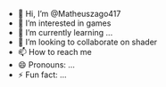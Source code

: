 - 👋 Hi, I’m @Matheuszago417
- 👀 I’m interested in games
- 🌱 I’m currently learning ...
- 💞️ I’m looking to collaborate on shader 
- 📫 How to reach me 
- 😄 Pronouns: ...
- ⚡ Fun fact: ...

<!---
Matheuszago417/Matheuszago417 is a ✨ special ✨ repository because its `README.md` (this file) appears on your GitHub profile.
You can click the Preview link to take a look at your changes.
--->
